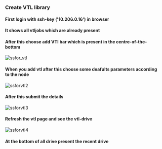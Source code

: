 ### Create VTL library 
#### First login with ssh-key ('10.206.0.16') in browser

#### It shows all vtljobs which are already present 

#### After this choose add VTl bar which is present in the centre-of-the-bottom 
![ssfor_vtl](https://user-images.githubusercontent.com/114208834/202696418-529fafb6-99ab-4e45-ae37-259d7212233b.png)

#### When you add vtl after this choose some deafults parameters according to the node

![ssforvtl2](https://user-images.githubusercontent.com/114208834/202695941-9295b8fb-01f9-4737-8104-18811b10127d.png)


#### After this submit the details

![ssforvtl3](https://user-images.githubusercontent.com/114208834/202696047-0186d64e-d903-4efa-90d1-985635c5ac90.png)


#### Refresh the vtl page and see the vtl-drive

![ssforvtl4](https://user-images.githubusercontent.com/114208834/202696111-9ef1ac23-7d04-4899-a881-68e84c0003ba.png)

#### At the bottom of all drive present the recent drive


